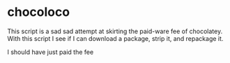 # chocoloco

This script is a sad sad attempt at skirting the paid-ware fee of chocolatey. With this script I see if I can download a package, strip it, and repackage it.

I should have just paid the fee